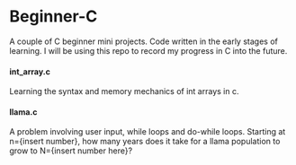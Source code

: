 # Beginner-C
A couple of C beginner mini projects. Code written in the early stages of learning. I will be using this repo to record my progress in C into the future.

#### int_array.c
Learning the syntax and memory mechanics of int arrays in c.

#### llama.c
A problem involving user input, while loops and do-while loops. Starting at n={insert number}, how many years does it take for a llama population to grow to N={insert number here}?
